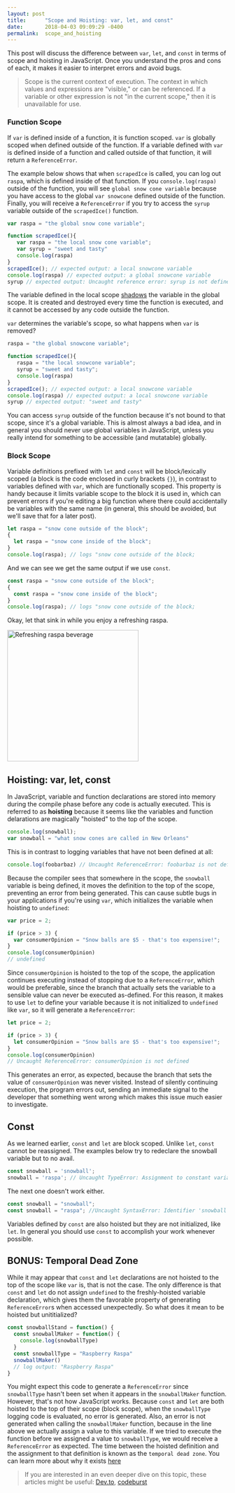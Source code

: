 ```yaml
---
layout: post
title:      "Scope and Hoisting: var, let, and const"
date:       2018-04-03 09:09:29 -0400
permalink:  scope_and_hoisting
---
```


This post will discuss the difference between `var`, `let`, and `const` in terms of scope and hoisting in JavaScript. Once you understand the pros and cons of each, it makes it easier to interpret errors and avoid bugs. 

>Scope is the current context of execution. The context in which values and expressions are "visible," or can be referenced. If a variable or other expression is not "in the current scope," then it is unavailable for use. 

### Function Scope

If `var` is defined inside of a function, it is function scoped. `var` is globally scoped when defined outside of the function. If a variable defined with `var` is defined inside of a function and called outside of that function, it will return a `ReferenceError`. 

The example below shows that when `scrapedIce` is called, you can log out `raspa`, which is defined inside of that function. If you `console.log(raspa)` outside of the function, you will see `global snow cone variable` because you have access to the global `var snowcone` defined outside of the function. Finally, you will receive a `ReferenceError` if you try to access the `syrup` variable outside of the `scrapedIce()` function.

```javascript
var raspa = "the global snow cone variable";  

function scrapedIce(){  
   var raspa = "the local snow cone variable";
   var syrup = "sweet and tasty"  
   console.log(raspa)
}  
scrapedIce(); // expected output: a local snowcone variable
console.log(raspa) // expected output: a global snowcone variable
syrup // expected output: Uncaught reference error: syrup is not defined
```

The variable defined in the local scope [shadows](https://en.wikipedia.org/wiki/Variable_shadowing) the variable in the global scope. It is created and destroyed every time the function is executed, and it cannot be accessed by any code outside the function.

`var` determines the variable's scope, so what happens when `var` is removed?

```javascript
raspa = "the global snowcone variable";  

function scrapedIce(){  
   raspa = "the local snowcone variable";
   syrup = "sweet and tasty";  
   console.log(raspa)
}  
scrapedIce(); // expected output: a local snowcone variable
console.log(raspa) // expected output: a local snowcone variable
syrup // expected output: "sweet and tasty"
```

You can access `syrup` outside of the function because it's not bound to that scope, since it's a global variable. This is almost always a bad idea, and in general you should never use global variables in JavaScript, unless you really intend for something to be accessible (and mutatable) globally.

### Block Scope

Variable definitions prefixed with `let` and `const` will be block/lexically scoped (a block is the code enclosed in curly brackets `{}`), in contrast to variables defined with `var`, which are functionally scoped. This property is handy because it limits variable scope to the block it is used in, which can prevent errors if you're editing a big function where there could accidentally be variables with the same name (in general, this should be avoided, but we'll save that for a later post).

```javascript
let raspa = "snow cone outside of the block";
{
  let raspa = "snow cone inside of the block";
}
console.log(raspa); // logs "snow cone outside of the block;
```
And we can see we get the same output if we use `const`. 

```javascript
const raspa = "snow cone outside of the block";
{
  const raspa = "snow cone inside of the block";
}
console.log(raspa); // logs "snow cone outside of the block;
``` 

Okay, let that sink in while you enjoy a refreshing raspa.

<img src="https://i.imgur.com/L8hzyFt.gif" alt="Refreshing raspa beverage" height="300" width="300" class="img-responsive">

## Hoisting: var, let, const

In JavaScript, variable and function declarations are stored into memory during the compile phase before any code is actually executed. This is referred to as **hoisting** because it seems like the variables and function delarations are magically "hoisted" to the top of the scope.

```javascript
console.log(snowball);
var snowball = "what snow cones are called in New Orleans"
```
This is in contrast to logging variables that have not been defined at all:

```javascript
console.log(foobarbaz) // Uncaught ReferenceError: foobarbaz is not defined
```

Because the compiler sees that somewhere in the scope, the `snowball` variable is being defined, it moves the definition to the top of the scope, preventing an error from being generated. This can cause subtle bugs in your applications if you're using `var`, which initializes the variable when hoisting to `undefined`:

```javascript
var price = 2;

if (price > 3) {
  var consumerOpinion = "Snow balls are $5 - that's too expensive!"; 
}
console.log(consumerOpinion)
// undefined
```

Since `consumerOpinion` is hoisted to the top of the scope, the application continues executing instead of stopping due to a `ReferenceError`, which would be preferable, since the branch that actually sets the variable to a sensible value can never be executed as-defined. For this reason, it makes to use `let` to define your variable because it is not initialized to `undefined` like `var`, so it will generate a `ReferenceError`:

```javascript
let price = 2;

if (price > 3) {
  let consumerOpinion = "Snow balls are $5 - that's too expensive!"; 
}
console.log(consumerOpinion)
// Uncaught ReferenceError: consumerOpinion is not defined
```

This generates an error, as expected, because the branch that sets the value of `consumerOpinion` was never visited. Instead of silently continuing execution, the program errors out, sending an immediate signal to the developer that something went wrong which makes this issue much easier to investigate.

## Const

As we learned earlier, `const` and `let` are block scoped. Unlike `let`, `const` cannot be reassigned. The examples below try to redeclare the snowball variable but to no avail.

```javascript
const snowball = 'snowball';
snowball = 'raspa'; // Uncaught TypeError: Assignment to constant variable.
```

The next one doesn't work either.

```javascript
const snowball = "snowball";
const snowball = "raspa"; //Uncaught SyntaxError: Identifier 'snowball' has already been declared
```

Variables defined by `const` are also hoisted but they are not initialized, like `let`. In general you should use `const` to accomplish your work whenever possible.

## BONUS: Temporal Dead Zone

While it may appear that `const` and `let` declarations are not hoisted to the top of the scope like `var` is, that is not the case. The only difference is that `const` and `let` do not assign `undefined` to the freshly-hoisted variable declaration, which gives them the favorable property of generating `ReferenceError`s when accessed unexpectedly. So what does it mean to be hoisted but unititialized?

```javascript
const snowballStand = function() {
  const snowballMaker = function() {
    console.log(snowballType)
  }
  const snowballType = "Raspberry Raspa"
  snowballMaker()
  // log output: "Raspberry Raspa"
}
```

You might expect this code to generate a `ReferenceError` since `snowballType` hasn't been set when it appears in the `snowballMaker` function. However, that's not how JavaScript works. Because `const` and `let` are both hoisted to the top of their scope (block scope), when the `snowballType` logging code is evaluated, no error is generated. Also, an error is not generated when calling the `snowballMaker` function, because in the line above we actually assign a value to this variable. If we tried to execute the function before we assigned a value to `snowballType`, we would receive a `ReferenceError` as expected. The time between the hoisted definition and the assignment to that definition is known as the `temporal dead zone`. You can learn more about why it exists [here](http://2ality.com/2015/10/why-tdz.html)

>If you are interested in an even deeper dive on this topic, these articles might be useful: [Dev.to](https://dev.to/sarah_chima/var-let-and-const--whats-the-difference-69e),
[codeburst](https://codeburst.io/part-2-var-vs-const-vs-let-69ea73fe76c1)



	
	
	
	
	
	
	
	
	
	
	
